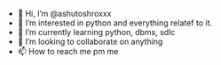 - 👋 Hi, I’m @ashutoshroxxx
- 👀 I’m interested in python and everything relatef to it.
- 🌱 I’m currently learning python, dbms, sdlc
- 💞️ I’m looking to collaborate on anything
- 📫 How to reach me pm me

<!---
ashutoshroxxx/ashutoshroxxx is a ✨ special ✨ repository because its `README.md` (this file) appears on your GitHub profile.
You can click the Preview link to take a look at your changes.
--->
